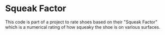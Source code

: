 # Squeak Factor
This code is part of a project to rate shoes based on their "Squeak Factor" which is a numerical rating of how squeaky the shoe is on various surfaces.
